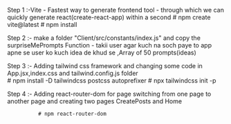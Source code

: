     

  Step 1 :-Vite - Fastest way to generate frontend tool - through which we can quickly generate react(create-react-app) within a second
               # npm create vite@latest
               # npm install

  Step 2 :- make a folder "Client/src/constants/index.js" and copy the surpriseMePrompts Function - takii user agar kuch na soch paye to app apne se user ko kuch idea de khud se ,Array of 50 prompts(ideas) 
            

  Step 3 :- Adding tailwind css framework and changing some code in App.jsx,index.css and tailwind.config.js folder   
               #  npm install -D tailwindcss postcss autoprefixer
               #  npx tailwindcss init -p

  Step 4 :- Adding react-router-dom for page switching from one page to another page and creating two pages CreatePosts and Home     

              # npm react-router-dom          
